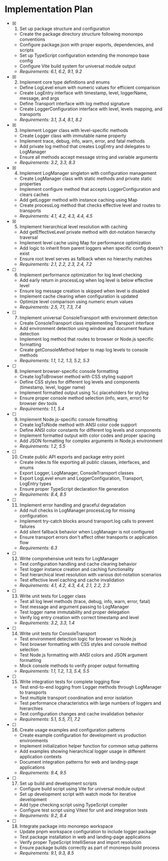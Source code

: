 # Implementation Plan

- [x] 1. Set up package structure and configuration
  - Create the package directory structure following monorepo conventions
  - Configure package.json with proper exports, dependencies, and scripts
  - Set up TypeScript configuration extending the monorepo base config
  - Configure Vite build system for universal module output
  - _Requirements: 6.1, 6.2, 9.1, 9.2_

- [x] 2. Implement core type definitions and enums
  - Define LogLevel enum with numeric values for efficient comparison
  - Create LogEntry interface with timestamp, level, loggerName, message, and args
  - Define Transport interface with log method signature
  - Create LoggerConfiguration interface with level, levels mapping, and transports
  - _Requirements: 3.1, 3.4, 8.1, 8.2_

- [x] 3. Implement Logger class with level-specific methods
  - Create Logger class with immutable name property
  - Implement trace, debug, info, warn, error, and fatal methods
  - Add private log method that creates LogEntry and delegates to LogManager
  - Ensure all methods accept message string and variable arguments
  - _Requirements: 3.2, 3.3, 8.3_

- [x] 4. Implement LogManager singleton with configuration management
  - Create LogManager class with static methods and private static properties
  - Implement configure method that accepts LoggerConfiguration and clears caches
  - Add getLogger method with instance caching using Map
  - Create processLog method that checks effective level and routes to transports
  - _Requirements: 4.1, 4.2, 4.3, 4.4, 4.5_

- [x] 5. Implement hierarchical level resolution with caching
  - Add getEffectiveLevel private method with dot-notation hierarchy traversal
  - Implement level cache using Map for performance optimization
  - Add logic to inherit from parent loggers when specific config doesn't exist
  - Ensure root level serves as fallback when no hierarchy matches
  - _Requirements: 2.1, 2.2, 2.3, 2.4, 7.2_

- [ ] 6. Implement performance optimization for log level checking
  - Add early return in processLog when log level is below effective level
  - Ensure log message creation is skipped when level is disabled
  - Implement cache clearing when configuration is updated
  - Optimize level comparison using numeric enum values
  - _Requirements: 2.5, 7.1, 7.3, 7.4_

- [ ] 7. Implement universal ConsoleTransport with environment detection
  - Create ConsoleTransport class implementing Transport interface
  - Add environment detection using window and document feature detection
  - Implement log method that routes to browser or Node.js specific formatting
  - Create getConsoleMethod helper to map log levels to console methods
  - _Requirements: 1.1, 1.2, 1.3, 5.2, 5.3_

- [ ] 8. Implement browser-specific console formatting
  - Create logToBrowser method with CSS styling support
  - Define CSS styles for different log levels and components (timestamp, level, logger name)
  - Implement formatted output using %c placeholders for styling
  - Ensure proper console method selection (info, warn, error) for browser dev tools
  - _Requirements: 1.1, 5.4_

- [ ] 9. Implement Node.js-specific console formatting
  - Create logToNode method with ANSI color code support
  - Define ANSI color constants for different log levels and components
  - Implement formatted output with color codes and proper spacing
  - Add JSON formatting for complex arguments in Node.js environment
  - _Requirements: 1.2, 5.5_

- [ ] 10. Create public API exports and package entry point
  - Create index.ts file exporting all public classes, interfaces, and enums
  - Export Logger, LogManager, ConsoleTransport classes
  - Export LogLevel enum and LoggerConfiguration, Transport, LogEntry types
  - Ensure proper TypeScript declaration file generation
  - _Requirements: 8.4, 8.5_

- [ ] 11. Implement error handling and graceful degradation
  - Add null checks in LogManager.processLog for missing configuration
  - Implement try-catch blocks around transport.log calls to prevent failures
  - Add silent fallback behavior when LogManager is not configured
  - Ensure transport errors don't affect other transports or application flow
  - _Requirements: 6.3_

- [ ] 12. Write comprehensive unit tests for LogManager
  - Test configuration handling and cache clearing behavior
  - Test logger instance creation and caching functionality
  - Test hierarchical level resolution with various dot-notation scenarios
  - Test effective level caching and cache invalidation
  - _Requirements: 4.1, 4.2, 4.3, 4.4, 2.1, 2.2, 2.3_

- [ ] 13. Write unit tests for Logger class
  - Test all log level methods (trace, debug, info, warn, error, fatal)
  - Test message and argument passing to LogManager
  - Test logger name immutability and proper delegation
  - Verify log entry creation with correct timestamp and level
  - _Requirements: 3.2, 3.3, 1.4_

- [ ] 14. Write unit tests for ConsoleTransport
  - Test environment detection logic for browser vs Node.js
  - Test browser formatting with CSS styles and console method selection
  - Test Node.js formatting with ANSI colors and JSON argument formatting
  - Mock console methods to verify proper output formatting
  - _Requirements: 1.1, 1.2, 1.3, 5.4, 5.5_

- [ ] 15. Write integration tests for complete logging flow
  - Test end-to-end logging from Logger methods through LogManager to transports
  - Test multiple transport coordination and error isolation
  - Test performance characteristics with large numbers of loggers and hierarchies
  - Test configuration changes and cache invalidation behavior
  - _Requirements: 5.1, 5.5, 7.1, 7.2_

- [ ] 16. Create usage examples and configuration patterns
  - Create example configuration for development vs production environments
  - Implement initialization helper function for common setup patterns
  - Add examples showing hierarchical logger usage in different application contexts
  - Document integration patterns for web and landing-page applications
  - _Requirements: 9.4, 9.5_

- [ ] 17. Set up build and development scripts
  - Configure build script using Vite for universal module output
  - Set up development script with watch mode for iterative development
  - Add type checking script using TypeScript compiler
  - Configure test script using Vitest for unit and integration tests
  - _Requirements: 9.2, 8.4_

- [ ] 18. Integrate package into monorepo workspace
  - Update pnpm workspace configuration to include logger package
  - Test package installation in web and landing-page applications
  - Verify proper TypeScript IntelliSense and import resolution
  - Ensure package builds correctly as part of monorepo build process
  - _Requirements: 9.1, 9.3, 8.5_
